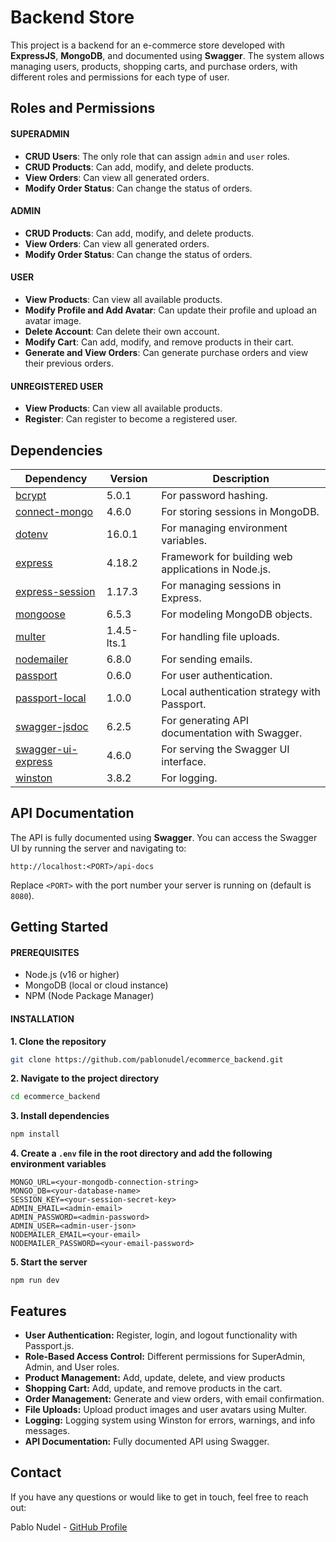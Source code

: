 # Backend Store

This project is a backend for an e-commerce store developed with **ExpressJS**, **MongoDB**, and documented using **Swagger**. The system allows managing users, products, shopping carts, and purchase orders, with different roles and permissions for each type of user.

## Roles and Permissions

#### SUPERADMIN

- **CRUD Users**: The only role that can assign `admin` and `user` roles.
- **CRUD Products**: Can add, modify, and delete products.
- **View Orders**: Can view all generated orders.
- **Modify Order Status**: Can change the status of orders.

#### ADMIN

- **CRUD Products**: Can add, modify, and delete products.
- **View Orders**: Can view all generated orders.
- **Modify Order Status**: Can change the status of orders.

#### USER

- **View Products**: Can view all available products.
- **Modify Profile and Add Avatar**: Can update their profile and upload an avatar image.
- **Delete Account**: Can delete their own account.
- **Modify Cart**: Can add, modify, and remove products in their cart.
- **Generate and View Orders**: Can generate purchase orders and view their previous orders.

#### UNREGISTERED USER

- **View Products**: Can view all available products.
- **Register**: Can register to become a registered user.

## Dependencies

| Dependency                                                             | Version     | Description                                         |
| ---------------------------------------------------------------------- | ----------- | --------------------------------------------------- |
| [bcrypt](https://www.npmjs.com/package/bcrypt)                         | 5.0.1       | For password hashing.                               |
| [connect-mongo](https://www.npmjs.com/package/connect-mongo)           | 4.6.0       | For storing sessions in MongoDB.                    |
| [dotenv](https://www.npmjs.com/package/dotenv)                         | 16.0.1      | For managing environment variables.                 |
| [express](https://www.npmjs.com/package/express)                       | 4.18.2      | Framework for building web applications in Node.js. |
| [express-session](https://www.npmjs.com/package/express-session)       | 1.17.3      | For managing sessions in Express.                   |
| [mongoose](https://www.npmjs.com/package/mongoose)                     | 6.5.3       | For modeling MongoDB objects.                       |
| [multer](https://www.npmjs.com/package/multer)                         | 1.4.5-lts.1 | For handling file uploads.                          |
| [nodemailer](https://www.npmjs.com/package/nodemailer)                 | 6.8.0       | For sending emails.                                 |
| [passport](https://www.npmjs.com/package/passport)                     | 0.6.0       | For user authentication.                            |
| [passport-local](https://www.npmjs.com/package/passport-local)         | 1.0.0       | Local authentication strategy with Passport.        |
| [swagger-jsdoc](https://www.npmjs.com/package/swagger-jsdoc)           | 6.2.5       | For generating API documentation with Swagger.      |
| [swagger-ui-express](https://www.npmjs.com/package/swagger-ui-express) | 4.6.0       | For serving the Swagger UI interface.               |
| [winston](https://www.npmjs.com/package/winston)                       | 3.8.2       | For logging.                                        |

## API Documentation

The API is fully documented using **Swagger**. You can access the Swagger UI by running the server and navigating to:

`http://localhost:<PORT>/api-docs`

Replace `<PORT>` with the port number your server is running on (default is `8080`).

## Getting Started

#### PREREQUISITES

- Node.js (v16 or higher)
- MongoDB (local or cloud instance)
- NPM (Node Package Manager)

#### INSTALLATION

**1. Clone the repository**

```bash
git clone https://github.com/pablonudel/ecommerce_backend.git
```

**2. Navigate to the project directory**

```bash
cd ecommerce_backend
```

**3. Install dependencies**

```bash
npm install
```

**4. Create a `.env` file in the root directory and add the following environment variables**

```
MONGO_URL=<your-mongodb-connection-string>
MONGO_DB=<your-database-name>
SESSION_KEY=<your-session-secret-key>
ADMIN_EMAIL=<admin-email>
ADMIN_PASSWORD=<admin-password>
ADMIN_USER=<admin-user-json>
NODEMAILER_EMAIL=<your-email>
NODEMAILER_PASSWORD=<your-email-password>
```

**5. Start the server**

```
npm run dev
```

## Features

- **User Authentication:** Register, login, and logout functionality with Passport.js.
- **Role-Based Access Control:** Different permissions for SuperAdmin, Admin, and User roles.
- **Product Management:** Add, update, delete, and view products
- **Shopping Cart:** Add, update, and remove products in the cart.
- **Order Management:** Generate and view orders, with email confirmation.
- **File Uploads:** Upload product images and user avatars using Multer.
- **Logging:** Logging system using Winston for errors, warnings, and info messages.
- **API Documentation:** Fully documented API using Swagger.

## Contact

If you have any questions or would like to get in touch, feel free to reach out:

Pablo Nudel - [GitHub Profile](https://github.com/pablonudel)
